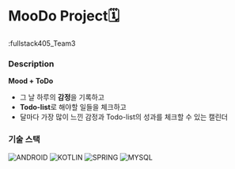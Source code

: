 # MooDo Project🗓️

:fullstack405_Team3

### Description
<strong>Mood + ToDo</strong>
<ul>
  <li>그 날 하루의 <strong>감정</strong>을 기록하고</li>
  <li><strong>Todo-list</strong>로 해야할 일들을 체크하고</li>
  <li>달마다 가장 많이 느낀 감정과 Todo-list의 성과를 체크할 수 있는 캘린더</li>
</ul>

### 기술 스택
![ANDROID](https://img.shields.io/badge/Android-3DDC84?style=for-the-badge&logo=android&logoColor=white)
![KOTLIN](https://img.shields.io/badge/Kotlin-0095D5?&style=for-the-badge&logo=kotlin&logoColor=white)
![SPRING](https://img.shields.io/badge/Spring-6DB33F?style=for-the-badge&logo=spring&logoColor=white)
![MYSQL](https://img.shields.io/badge/MySQL-00000F?style=for-the-badge&logo=mysql&logoColor=white)
